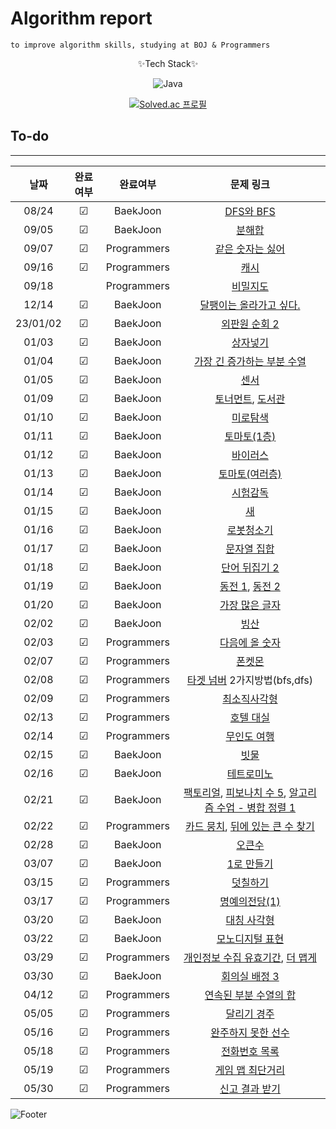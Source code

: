 # Algorithm report

    to improve algorithm skills, studying at BOJ & Programmers

<center>
✨Tech Stack✨

![Java](https://img.shields.io/badge/java-%23ED8B00.svg?style=for-the-badge&logo=java&logoColor=white)

[![Solved.ac
프로필](http://mazassumnida.wtf/api/v2/generate_badge?boj=abovenormal5023)](https://solved.ac/abovenormal5023)

</center>

## To-do

---

|   날짜   | 완료여부 |  완료여부   |                                                                                              문제 링크                                                                                              |
| :------: | :------: | :---------: | :-------------------------------------------------------------------------------------------------------------------------------------------------------------------------------------------------: |
|  08/24   | &#9745;  |  BaekJoon   |                                                                          [DFS와 BFS](https://www.acmicpc.net/problem/1260)                                                                          |
|  09/05   | &#9745;  |  BaekJoon   |                                                                           [분해합](https://www.acmicpc.net/problem/2231)                                                                            |
|  09/07   | &#9745;  | Programmers |                                                         [같은 숫자는 싫어](https://school.programmers.co.kr/learn/courses/30/lessons/12906)                                                         |
|  09/16   | &#9745;  | Programmers |                                                               [캐시](https://school.programmers.co.kr/learn/courses/30/lessons/17680)                                                               |
|  09/18   |          | Programmers |                                                             [비밀지도](https://school.programmers.co.kr/learn/courses/30/lessons/17681)                                                             |
|  12/14   | &#9745;  |  BaekJoon   |                                                                   [달팽이는 올라가고 싶다.](https://www.acmicpc.net/problem/2869)                                                                   |
| 23/01/02 | &#9745;  |  BaekJoon   |                                                                       [외판원 순회 2](https://www.acmicpc.net/problem/10971)                                                                        |
|  01/03   | &#9745;  |  BaekJoon   |                                                                          [상자넣기](https://www.acmicpc.net/problem/1965)                                                                           |
|  01/04   | &#9745;  |  BaekJoon   |                                                                 [가장 긴 증가하는 부분 수열](https://www.acmicpc.net/problem/11053)                                                                 |
|  01/05   | &#9745;  |  BaekJoon   |                                                                            [센서](https://www.acmicpc.net/problem/2212)                                                                             |
|  01/09   | &#9745;  |  BaekJoon   |                                                  [토너먼트](https://www.acmicpc.net/problem/1057), [도서관](https://www.acmicpc.net/problem/1461)                                                   |
|  01/10   | &#9745;  |  BaekJoon   |                                                                          [미로탐색](https://www.acmicpc.net/problem/2178)                                                                           |
|  01/11   | &#9745;  |  BaekJoon   |                                                                         [토마토(1층)](https://www.acmicpc.net/problem/7576)                                                                         |
|  01/12   | &#9745;  |  BaekJoon   |                                                                          [바이러스](https://www.acmicpc.net/problem/2606)                                                                           |
|  01/13   | &#9745;  |  BaekJoon   |                                                                       [토마토(여러층)](https://www.acmicpc.net/problem/7569)                                                                        |
|  01/14   | &#9745;  |  BaekJoon   |                                                                          [시험감독](https://www.acmicpc.net/problem/13458)                                                                          |
|  01/15   | &#9745;  |  BaekJoon   |                                                                             [새](https://www.acmicpc.net/problem/1568)                                                                              |
|  01/16   | &#9745;  |  BaekJoon   |                                                                         [로봇청소기](https://www.acmicpc.net/problem/14503)                                                                         |
|  01/17   | &#9745;  |  BaekJoon   |                                                                        [문자열 집합](https://www.acmicpc.net/problem/14425)                                                                         |
|  01/18   | &#9745;  |  BaekJoon   |                                                                       [단어 뒤집기 2](https://www.acmicpc.net/problem/17413)                                                                        |
|  01/19   | &#9745;  |  BaekJoon   |                                                   [동전 1](https://www.acmicpc.net/problem/2293), [동전 2](https://www.acmicpc.net/problem/2294)                                                    |
|  01/20   | &#9745;  |  BaekJoon   |                                                                       [가장 많은 글자](https://www.acmicpc.net/problem/1371)                                                                        |
|  02/02   | &#9745;  |  BaekJoon   |                                                                            [빙산](https://www.acmicpc.net/problem/2573)                                                                             |
|  02/03   | &#9745;  | Programmers |                                                         [다음에 올 숫자](https://school.programmers.co.kr/learn/courses/30/lessons/120924)                                                          |
|  02/07   | &#9745;  | Programmers |                                                              [폰켓몬](https://school.programmers.co.kr/learn/courses/30/lessons/1845)                                                               |
|  02/08   | &#9745;  | Programmers |                                                   [타겟 넘버](https://school.programmers.co.kr/learn/courses/30/lessons/43165) 2가지방법(bfs,dfs)                                                   |
|  02/09   | &#9745;  | Programmers |                                                           [최소직사각형](https://school.programmers.co.kr/learn/courses/30/lessons/86491)                                                           |
|  02/13   | &#9745;  | Programmers |                                                            [호텔 대실](https://school.programmers.co.kr/learn/courses/30/lessons/155651)                                                            |
|  02/14   | &#9745;  | Programmers |                                                           [무인도 여행](https://school.programmers.co.kr/learn/courses/30/lessons/154540)                                                           |
|  02/15   | &#9745;  |  BaekJoon   |                                                                            [빗물](https://www.acmicpc.net/problem/14500)                                                                            |
|  02/16   | &#9745;  |  BaekJoon   |                                                                         [테트로미노](https://www.acmicpc.net/problem/14500)                                                                         |
|  02/21   | &#9745;  |  BaekJoon   |           [팩토리얼](https://www.acmicpc.net/problem/10872), [피보나치 수 5](https://www.acmicpc.net/problem/10870), [알고리즘 수업 - 병합 정렬 1](https://www.acmicpc.net/problem/24060)           |
|  02/22   | &#9745;  | Programmers |               [카드 뭉치](https://school.programmers.co.kr/learn/courses/30/lessons/159994), [뒤에 있는 큰 수 찾기](https://school.programmers.co.kr/learn/courses/30/lessons/154539)               |
|  02/28   | &#9745;  |  BaekJoon   |                                                                           [오큰수](https://www.acmicpc.net/problem/17298)                                                                           |
|  03/07   | &#9745;  |  BaekJoon   |                                                                         [1로 만들기](https://www.acmicpc.net/problem/1463)                                                                          |
|  03/15   | &#9745;  | Programmers |                                                            [덧칠하기](https://school.programmers.co.kr/learn/courses/30/lessons/161989)                                                             |
|  03/17   | &#9745;  | Programmers |                                                          [명예의전당(1)](https://school.programmers.co.kr/learn/courses/30/lessons/138477)                                                          |
|  03/20   | &#9745;  |  BaekJoon   |                                                                         [대칭 사각형](https://www.acmicpc.net/problem/1269)                                                                         |
|  03/22   | &#9745;  |  BaekJoon   |                                                                       [모노디지털 표현](https://www.acmicpc.net/problem/2287)                                                                       |
|  03/29   | &#9745;  | Programmers | [개인정보 수집 유효기간](http://school.programmers.co.kr/learn/courses/30/lessons/150370/solution_groups?language=java), [더 맵게](https://school.programmers.co.kr/learn/courses/30/lessons/42626) |
|  03/30   | &#9745;  |  BaekJoon   |                                                                       [회의실 배정 3](https://www.acmicpc.net/problem/19622)                                                                        |
|  04/12   | &#9745;  | Programmers |                                                      [연속된 부분 수열의 합](https://school.programmers.co.kr/learn/courses/30/lessons/178870)                                                      |
|  05/05   | &#9745;  | Programmers |                                                           [달리기 경주](https://school.programmers.co.kr/learn/courses/30/lessons/178871)                                                           |
|  05/16   | &#9745;  | Programmers |                                                        [완주하지 못한 선수](https://school.programmers.co.kr/learn/courses/30/lessons/42576)                                                        |
|  05/18   | &#9745;  | Programmers |                                                          [전화번호 목록](https://school.programmers.co.kr/learn/courses/30/lessons/42577)                                                           |
|  05/19   | &#9745;  | Programmers |                                                         [게임 맵 최단거리](https://school.programmers.co.kr/learn/courses/30/lessons/1844)                                                          |
|  05/30   | &#9745;  | Programmers |                                                          [신고 결과 받기](https://school.programmers.co.kr/learn/courses/30/lessons/92334)                                                          |

[//]: # "☐ 체크 x "
[//]: # "☑ 체크 o"

![Footer](https://capsule-render.vercel.app/api?type=waving&color=auto&height=200&section=footer)
